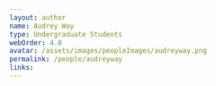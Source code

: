 ```yaml
---
layout: author
name: Audrey Way
type: Undergraduate Students
webOrder: 4.0
avatar: /assets/images/peopleImages/audreyway.png
permalink: /people/audreyway
links:
---
```

